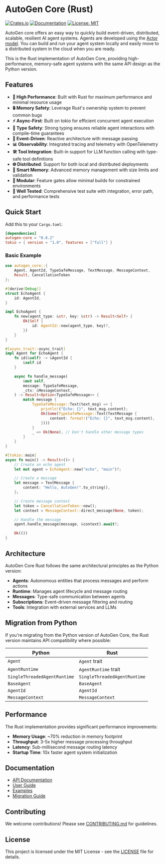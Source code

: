 # AutoGen Core (Rust)

[![Crates.io](https://img.shields.io/crates/v/autogen-core.svg)](https://crates.io/crates/autogen-core)
[![Documentation](https://docs.rs/autogen-core/badge.svg)](https://docs.rs/autogen-core)
[![License: MIT](https://img.shields.io/badge/License-MIT-yellow.svg)](https://opensource.org/licenses/MIT)

AutoGen core offers an easy way to quickly build event-driven, distributed, scalable, resilient AI agent systems. Agents are developed using the [Actor model](https://en.wikipedia.org/wiki/Actor_model). You can build and run your agent system locally and easily move to a distributed system in the cloud when you are ready.

This is the Rust implementation of AutoGen Core, providing high-performance, memory-safe agent systems with the same API design as the Python version.

## Features

- **🚀 High Performance**: Built with Rust for maximum performance and minimal resource usage
- **🔒 Memory Safety**: Leverage Rust's ownership system to prevent common bugs
- **⚡ Async-First**: Built on tokio for efficient concurrent agent execution
- **🎯 Type Safety**: Strong typing ensures reliable agent interactions with compile-time guarantees
- **🔄 Event-Driven**: Reactive architecture with message passing
- **📊 Observability**: Integrated tracing and telemetry with OpenTelemetry
- **🛠️ Tool Integration**: Built-in support for LLM function calling with type-safe tool definitions
- **🌐 Distributed**: Support for both local and distributed deployments
- **🧠 Smart Memory**: Advanced memory management with size limits and validation
- **🔧 Modular**: Feature gates allow minimal builds for constrained environments
- **🧪 Well Tested**: Comprehensive test suite with integration, error path, and performance tests

## Quick Start

Add this to your `Cargo.toml`:

```toml
[dependencies]
autogen-core = "0.6.2"
tokio = { version = "1.0", features = ["full"] }
```

### Basic Example

```rust
use autogen_core::{
    Agent, AgentId, TypeSafeMessage, TextMessage, MessageContext,
    Result, CancellationToken
};

#[derive(Debug)]
struct EchoAgent {
    id: AgentId,
}

impl EchoAgent {
    fn new(agent_type: &str, key: &str) -> Result<Self> {
        Ok(Self {
            id: AgentId::new(agent_type, key)?,
        })
    }
}

#[async_trait::async_trait]
impl Agent for EchoAgent {
    fn id(&self) -> &AgentId {
        &self.id
    }

    async fn handle_message(
        &mut self,
        message: TypeSafeMessage,
        _ctx: &MessageContext,
    ) -> Result<Option<TypeSafeMessage>> {
        match message {
            TypeSafeMessage::Text(text_msg) => {
                println!("Echo: {}", text_msg.content);
                Ok(Some(TypeSafeMessage::Text(TextMessage {
                    content: format!("Echo: {}", text_msg.content),
                })))
            }
            _ => Ok(None), // Don't handle other message types
        }
    }
}

#[tokio::main]
async fn main() -> Result<()> {
    // Create an echo agent
    let mut agent = EchoAgent::new("echo", "main")?;

    // Create a message
    let message = TextMessage {
        content: "Hello, AutoGen!".to_string(),
    };

    // Create message context
    let token = CancellationToken::new();
    let context = MessageContext::direct_message(None, token);

    // Handle the message
    agent.handle_message(message, &context).await?;

    Ok(())
}
```

## Architecture

AutoGen Core Rust follows the same architectural principles as the Python version:

- **Agents**: Autonomous entities that process messages and perform actions
- **Runtime**: Manages agent lifecycle and message routing
- **Messages**: Type-safe communication between agents
- **Subscriptions**: Event-driven message filtering and routing
- **Tools**: Integration with external services and LLMs

## Migration from Python

If you're migrating from the Python version of AutoGen Core, the Rust version maintains API compatibility where possible:

| Python | Rust |
|--------|------|
| `Agent` | `Agent` trait |
| `AgentRuntime` | `AgentRuntime` trait |
| `SingleThreadedAgentRuntime` | `SingleThreadedAgentRuntime` |
| `BaseAgent` | `BaseAgent` |
| `AgentId` | `AgentId` |
| `MessageContext` | `MessageContext` |

## Performance

The Rust implementation provides significant performance improvements:

- **Memory Usage**: ~70% reduction in memory footprint
- **Throughput**: 3-5x higher message processing throughput  
- **Latency**: Sub-millisecond message routing latency
- **Startup Time**: 10x faster agent system initialization

## Documentation

- [API Documentation](https://docs.rs/autogen-core)
- [User Guide](./docs/user-guide.md)
- [Examples](./examples/)
- [Migration Guide](./docs/migration.md)

## Contributing

We welcome contributions! Please see [CONTRIBUTING.md](../../CONTRIBUTING.md) for guidelines.

## License

This project is licensed under the MIT License - see the [LICENSE](../../LICENSE) file for details.
